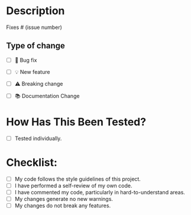 # Description

<!-- Please include a summary of the change and which issue is fixed or feature request is implemented. Please also include relevant motivation and context. List any dependencies that are required for this change. -->

Fixes # (issue number)

## Type of change

<!-- Please delete options that are not relevant. -->

- [ ] 🐞 Bug fix
<!-- Non-breaking change which fixes an issue -->

- [ ] 💡 New feature
<!-- Non-breaking change which adds functionality -->

- [ ] ⚠️ Breaking change
<!-- 
  - Changes a method signature.
  - Changes the behavior of a method.
  - Changes settings, configuration. -->

- [ ] 📚 Documentation Change
<!-- Changes to documentation only -->
  
# How Has This Been Tested?

<!-- Unless this is a documentation change, please describe the tests that you ran to verify your changes. Provide instructions so we can reproduce. Please also list any relevant details for your test configuration -->

- [ ] Tested individually.
<!-- Performed tests individually on a development deployment. -->

# Checklist:

- [ ] My code follows the style guidelines of this project.
- [ ] I have performed a self-review of my own code.
- [ ] I have commented my code, particularly in hard-to-understand areas.
- [ ] My changes generate no new warnings.
- [ ] My changes do not break any features.
<!-- This not the same as a **Breaking Change**. You have tested that all other features are not affected by this change. -->